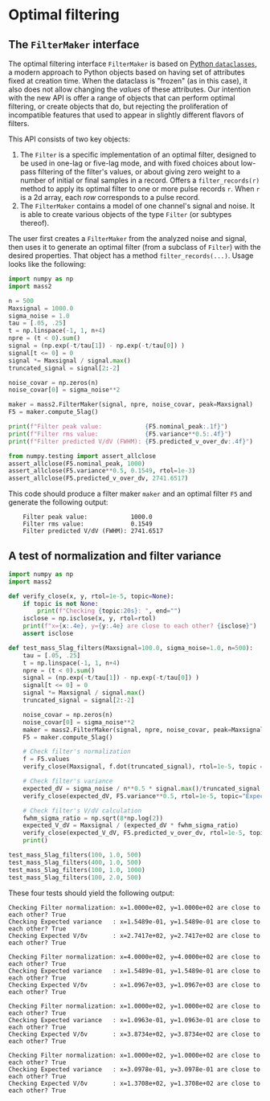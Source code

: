 # Optimal filtering

## The `FilterMaker` interface


The optimal filtering interface `FilterMaker` is based on [Python `dataclasses`](https://docs.python.org/3/library/dataclasses.html), a modern approach to Python objects based on having set of attributes fixed at creation time. When the dataclass is "frozen" (as in this case), it also does not allow changing the _values_ of these attributes. Our intention with the new API is offer a range of objects that can perform optimal filtering, or create objects that do, but rejecting the proliferation of incompatible features that used to appear in slightly different flavors of filters.

This API consists of two key objects:

1. The ``Filter`` is a specific implementation of an optimal filter, designed to be used in one-lag or five-lag mode, and with fixed choices about low-pass filtering of the filter's values, or about giving zero weight to a number of initial or final samples in a record. Offers a `filter_records(r)` method to apply its optimal filter to one or more pulse records `r`. When `r` is a 2d array, each _row_ corresponds to a pulse record.
1. The ``FilterMaker`` contains a model of one channel's signal and noise. It is able to create various objects of the type ``Filter`` (or subtypes thereof).

The user first creates a ``FilterMaker`` from the analyzed noise and signal, then uses it to generate an optimal filter (from a subclass of ``Filter``) with the desired properties. That object has a method `filter_records(...)`. Usage looks like the following:

```python
import numpy as np
import mass2

n = 500
Maxsignal = 1000.0
sigma_noise = 1.0
tau = [.05, .25]
t = np.linspace(-1, 1, n+4)
npre = (t < 0).sum()
signal = (np.exp(-t/tau[1]) - np.exp(-t/tau[0]) )
signal[t <= 0] = 0
signal *= Maxsignal / signal.max()
truncated_signal = signal[2:-2]

noise_covar = np.zeros(n)
noise_covar[0] = sigma_noise**2

maker = mass2.FilterMaker(signal, npre, noise_covar, peak=Maxsignal)
F5 = maker.compute_5lag()

print(f"Filter peak value:            {F5.nominal_peak:.1f}")
print(f"Filter rms value:             {F5.variance**0.5:.4f}")
print(f"Filter predicted V/dV (FWHM): {F5.predicted_v_over_dv:.4f}")

from numpy.testing import assert_allclose
assert_allclose(F5.nominal_peak, 1000)
assert_allclose(F5.variance**0.5, 0.1549, rtol=1e-3)
assert_allclose(F5.predicted_v_over_dv, 2741.6517)
```

This code should produce a filter maker ``maker`` and an optimal filter ``F5`` and generate the following output:
```text
    Filter peak value:            1000.0
    Filter rms value:             0.1549
    Filter predicted V/dV (FWHM): 2741.6517
```


## A test of normalization and filter variance

```python
import numpy as np
import mass2

def verify_close(x, y, rtol=1e-5, topic=None):
    if topic is not None:
        print(f"Checking {topic:20s}: ", end="")
    isclose = np.isclose(x, y, rtol=rtol)
    print(f"x={x:.4e}, y={y:.4e} are close to each other? {isclose}")
    assert isclose

def test_mass_5lag_filters(Maxsignal=100.0, sigma_noise=1.0, n=500):
    tau = [.05, .25]
    t = np.linspace(-1, 1, n+4)
    npre = (t < 0).sum()
    signal = (np.exp(-t/tau[1]) - np.exp(-t/tau[0]) )
    signal[t <= 0] = 0
    signal *= Maxsignal / signal.max()
    truncated_signal = signal[2:-2]

    noise_covar = np.zeros(n)
    noise_covar[0] = sigma_noise**2
    maker = mass2.FilterMaker(signal, npre, noise_covar, peak=Maxsignal)
    F5 = maker.compute_5lag()

    # Check filter's normalization
    f = F5.values
    verify_close(Maxsignal, f.dot(truncated_signal), rtol=1e-5, topic = "Filter normalization")

    # Check filter's variance
    expected_dV = sigma_noise / n**0.5 * signal.max()/truncated_signal.std()
    verify_close(expected_dV, F5.variance**0.5, rtol=1e-5, topic="Expected variance")

    # Check filter's V/dV calculation
    fwhm_sigma_ratio = np.sqrt(8*np.log(2))
    expected_V_dV = Maxsignal / (expected_dV * fwhm_sigma_ratio)
    verify_close(expected_V_dV, F5.predicted_v_over_dv, rtol=1e-5, topic="Expected V/\u03b4v")
    print()

test_mass_5lag_filters(100, 1.0, 500)
test_mass_5lag_filters(400, 1.0, 500)
test_mass_5lag_filters(100, 1.0, 1000)
test_mass_5lag_filters(100, 2.0, 500)
```

These four tests should yield the following output:

```text
Checking Filter normalization: x=1.0000e+02, y=1.0000e+02 are close to each other? True
Checking Expected variance   : x=1.5489e-01, y=1.5489e-01 are close to each other? True
Checking Expected V/δv       : x=2.7417e+02, y=2.7417e+02 are close to each other? True

Checking Filter normalization: x=4.0000e+02, y=4.0000e+02 are close to each other? True
Checking Expected variance   : x=1.5489e-01, y=1.5489e-01 are close to each other? True
Checking Expected V/δv       : x=1.0967e+03, y=1.0967e+03 are close to each other? True

Checking Filter normalization: x=1.0000e+02, y=1.0000e+02 are close to each other? True
Checking Expected variance   : x=1.0963e-01, y=1.0963e-01 are close to each other? True
Checking Expected V/δv       : x=3.8734e+02, y=3.8734e+02 are close to each other? True

Checking Filter normalization: x=1.0000e+02, y=1.0000e+02 are close to each other? True
Checking Expected variance   : x=3.0978e-01, y=3.0978e-01 are close to each other? True
Checking Expected V/δv       : x=1.3708e+02, y=1.3708e+02 are close to each other? True
```
